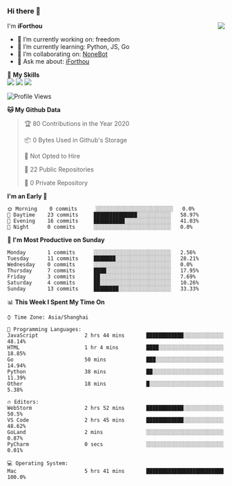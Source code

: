### Hi there 👋

<a href="#">
  <img align="right" src="https://github-readme-stats.vercel.app/api?username=iforthou&count_private=true&show_icons=true&bg_color=15,f2f7fd,E0EAFC" />
</a>

I'm **iForthou**

- 🔭 I’m currently working on: freedom
- 🌱 I’m currently learning: Python, JS, Go
- 👯 I’m collaborating on: [NoneBot](https://github.com/nonebot)
- 💬 Ask me about: [iForthou](https://iforthou.com)

🌟 **My Skills**  
![](https://img.shields.io/badge/-Python-3e74a2?style=flat-square&logo=Python&logoColor=fff)
![](https://img.shields.io/badge/-Docker-2496ED?style=flat-square&logo=Docker&logoColor=fff)
![](https://img.shields.io/badge/-Linux-000000?style=flat-square&logo=Linux&logoColor=fff)

<!--START_SECTION:waka-->
![Profile Views](http://img.shields.io/badge/Profile%20Views-229-blue)

**🐱 My Github Data** 

> 🏆 80 Contributions in the Year 2020
 > 
> 📦 0 Bytes Used in Github's Storage 
 > 
> 🚫 Not Opted to Hire
 > 
> 📜 22 Public Repositories
 > 
> 🔑 0 Private Repository 
 > 
**I'm an Early 🐤** 

```text
🌞 Morning    0 commits      ░░░░░░░░░░░░░░░░░░░░░░░░░   0.0% 
🌆 Daytime    23 commits     ██████████████░░░░░░░░░░░   58.97% 
🌃 Evening    16 commits     ██████████░░░░░░░░░░░░░░░   41.03% 
🌙 Night      0 commits      ░░░░░░░░░░░░░░░░░░░░░░░░░   0.0%

```
📅 **I'm Most Productive on Sunday** 

```text
Monday       1 commits      ░░░░░░░░░░░░░░░░░░░░░░░░░   2.56% 
Tuesday      11 commits     ███████░░░░░░░░░░░░░░░░░░   28.21% 
Wednesday    0 commits      ░░░░░░░░░░░░░░░░░░░░░░░░░   0.0% 
Thursday     7 commits      ████░░░░░░░░░░░░░░░░░░░░░   17.95% 
Friday       3 commits      ██░░░░░░░░░░░░░░░░░░░░░░░   7.69% 
Saturday     4 commits      ██░░░░░░░░░░░░░░░░░░░░░░░   10.26% 
Sunday       13 commits     ████████░░░░░░░░░░░░░░░░░   33.33%

```


📊 **This Week I Spent My Time On** 

```text
⌚︎ Time Zone: Asia/Shanghai

💬 Programming Languages: 
JavaScript               2 hrs 44 mins       ████████████░░░░░░░░░░░░░   48.14% 
HTML                     1 hr 4 mins         ████░░░░░░░░░░░░░░░░░░░░░   18.85% 
Go                       50 mins             ███░░░░░░░░░░░░░░░░░░░░░░   14.94% 
Python                   38 mins             ██░░░░░░░░░░░░░░░░░░░░░░░   11.39% 
Other                    18 mins             █░░░░░░░░░░░░░░░░░░░░░░░░   5.38%

🔥 Editors: 
WebStorm                 2 hrs 52 mins       ████████████░░░░░░░░░░░░░   50.5% 
VS Code                  2 hrs 45 mins       ████████████░░░░░░░░░░░░░   48.62% 
GoLand                   2 mins              ░░░░░░░░░░░░░░░░░░░░░░░░░   0.87% 
PyCharm                  0 secs              ░░░░░░░░░░░░░░░░░░░░░░░░░   0.01%

💻 Operating System: 
Mac                      5 hrs 41 mins       █████████████████████████   100.0%

```


<!--END_SECTION:waka-->
